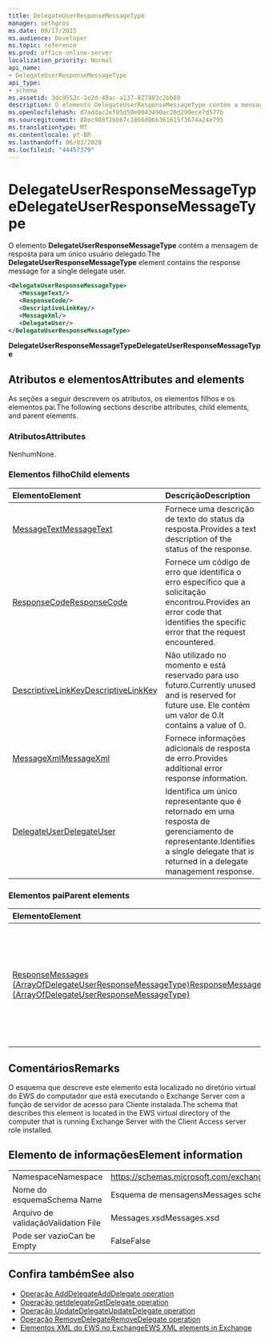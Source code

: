 ```yaml
---
title: DelegateUserResponseMessageType
manager: sethgros
ms.date: 09/17/2015
ms.audience: Developer
ms.topic: reference
ms.prod: office-online-server
localization_priority: Normal
api_name:
- DelegateUserResponseMessageType
api_type:
- schema
ms.assetid: 3dc9552c-1e2d-40ac-a137-827883c2bb88
description: O elemento DelegateUserResponseMessageType contém a mensagem de resposta para um único usuário delegado.
ms.openlocfilehash: d7addac2ef05d50e0043490ac20d299ece7d577b
ms.sourcegitcommit: 88ec988f2bb67c1866d06b361615f3674a24e795
ms.translationtype: MT
ms.contentlocale: pt-BR
ms.lasthandoff: 06/03/2020
ms.locfileid: "44457379"
---
```

# <a name="delegateuserresponsemessagetype"></a><span data-ttu-id="27d16-103">DelegateUserResponseMessageType</span><span class="sxs-lookup"><span data-stu-id="27d16-103">DelegateUserResponseMessageType</span></span>

<span data-ttu-id="27d16-104">O elemento **DelegateUserResponseMessageType** contém a mensagem de resposta para um único usuário delegado.</span><span class="sxs-lookup"><span data-stu-id="27d16-104">The **DelegateUserResponseMessageType** element contains the response message for a single delegate user.</span></span> 
  
```xml
<DelegateUserResponseMessageType>
   <MessageText/>
   <ResponseCode/>
   <DescriptiveLinkKey/>
   <MessageXml/>
   <DelegateUser/>
</DelegateUserResponseMessageType>
```

<span data-ttu-id="27d16-105">**DelegateUserResponseMessageType**</span><span class="sxs-lookup"><span data-stu-id="27d16-105">**DelegateUserResponseMessageType**</span></span>

## <a name="attributes-and-elements"></a><span data-ttu-id="27d16-106">Atributos e elementos</span><span class="sxs-lookup"><span data-stu-id="27d16-106">Attributes and elements</span></span>

<span data-ttu-id="27d16-107">As seções a seguir descrevem os atributos, os elementos filhos e os elementos pai.</span><span class="sxs-lookup"><span data-stu-id="27d16-107">The following sections describe attributes, child elements, and parent elements.</span></span>
  
### <a name="attributes"></a><span data-ttu-id="27d16-108">Atributos</span><span class="sxs-lookup"><span data-stu-id="27d16-108">Attributes</span></span>

<span data-ttu-id="27d16-109">Nenhum</span><span class="sxs-lookup"><span data-stu-id="27d16-109">None.</span></span>
  
### <a name="child-elements"></a><span data-ttu-id="27d16-110">Elementos filho</span><span class="sxs-lookup"><span data-stu-id="27d16-110">Child elements</span></span>

|<span data-ttu-id="27d16-111">**Elemento**</span><span class="sxs-lookup"><span data-stu-id="27d16-111">**Element**</span></span>|<span data-ttu-id="27d16-112">**Descrição**</span><span class="sxs-lookup"><span data-stu-id="27d16-112">**Description**</span></span>|
|:-----|:-----|
|[<span data-ttu-id="27d16-113">MessageText</span><span class="sxs-lookup"><span data-stu-id="27d16-113">MessageText</span></span>](messagetext.md) <br/> |<span data-ttu-id="27d16-114">Fornece uma descrição de texto do status da resposta.</span><span class="sxs-lookup"><span data-stu-id="27d16-114">Provides a text description of the status of the response.</span></span>  <br/> |
|[<span data-ttu-id="27d16-115">ResponseCode</span><span class="sxs-lookup"><span data-stu-id="27d16-115">ResponseCode</span></span>](responsecode.md) <br/> |<span data-ttu-id="27d16-116">Fornece um código de erro que identifica o erro específico que a solicitação encontrou.</span><span class="sxs-lookup"><span data-stu-id="27d16-116">Provides an error code that identifies the specific error that the request encountered.</span></span>  <br/> |
|[<span data-ttu-id="27d16-117">DescriptiveLinkKey</span><span class="sxs-lookup"><span data-stu-id="27d16-117">DescriptiveLinkKey</span></span>](descriptivelinkkey.md) <br/> |<span data-ttu-id="27d16-118">Não utilizado no momento e está reservado para uso futuro.</span><span class="sxs-lookup"><span data-stu-id="27d16-118">Currently unused and is reserved for future use.</span></span> <span data-ttu-id="27d16-119">Ele contém um valor de 0.</span><span class="sxs-lookup"><span data-stu-id="27d16-119">It contains a value of 0.</span></span>  <br/> |
|[<span data-ttu-id="27d16-120">MessageXml</span><span class="sxs-lookup"><span data-stu-id="27d16-120">MessageXml</span></span>](messagexml.md) <br/> |<span data-ttu-id="27d16-121">Fornece informações adicionais de resposta de erro.</span><span class="sxs-lookup"><span data-stu-id="27d16-121">Provides additional error response information.</span></span>  <br/> |
|[<span data-ttu-id="27d16-122">DelegateUser</span><span class="sxs-lookup"><span data-stu-id="27d16-122">DelegateUser</span></span>](delegateuser.md) <br/> |<span data-ttu-id="27d16-123">Identifica um único representante que é retornado em uma resposta de gerenciamento de representante.</span><span class="sxs-lookup"><span data-stu-id="27d16-123">Identifies a single delegate that is returned in a delegate management response.</span></span>  <br/> |
   
### <a name="parent-elements"></a><span data-ttu-id="27d16-124">Elementos pai</span><span class="sxs-lookup"><span data-stu-id="27d16-124">Parent elements</span></span>

|<span data-ttu-id="27d16-125">**Elemento**</span><span class="sxs-lookup"><span data-stu-id="27d16-125">**Element**</span></span>|<span data-ttu-id="27d16-126">**Descrição**</span><span class="sxs-lookup"><span data-stu-id="27d16-126">**Description**</span></span>|
|:-----|:-----|
|[<span data-ttu-id="27d16-127">ResponseMessages (ArrayOfDelegateUserResponseMessageType)</span><span class="sxs-lookup"><span data-stu-id="27d16-127">ResponseMessages (ArrayOfDelegateUserResponseMessageType)</span></span>](responsemessages-arrayofdelegateuserresponsemessagetype.md) <br/> |<span data-ttu-id="27d16-128">Contém as mensagens de resposta para uma solicitação de gerenciamento de representante do Exchange Web Services.</span><span class="sxs-lookup"><span data-stu-id="27d16-128">Contains the response messages for an Exchange Web Services delegate management request.</span></span>  <br/> |
   
## <a name="remarks"></a><span data-ttu-id="27d16-129">Comentários</span><span class="sxs-lookup"><span data-stu-id="27d16-129">Remarks</span></span>

<span data-ttu-id="27d16-130">O esquema que descreve este elemento está localizado no diretório virtual do EWS do computador que está executando o Exchange Server com a função de servidor de acesso para Cliente instalada.</span><span class="sxs-lookup"><span data-stu-id="27d16-130">The schema that describes this element is located in the EWS virtual directory of the computer that is running Exchange Server with the Client Access server role installed.</span></span>
  
## <a name="element-information"></a><span data-ttu-id="27d16-131">Elemento de informações</span><span class="sxs-lookup"><span data-stu-id="27d16-131">Element information</span></span>

|||
|:-----|:-----|
|<span data-ttu-id="27d16-132">Namespace</span><span class="sxs-lookup"><span data-stu-id="27d16-132">Namespace</span></span>  <br/> |https://schemas.microsoft.com/exchange/services/2006/messages  <br/> |
|<span data-ttu-id="27d16-133">Nome do esquema</span><span class="sxs-lookup"><span data-stu-id="27d16-133">Schema Name</span></span>  <br/> |<span data-ttu-id="27d16-134">Esquema de mensagens</span><span class="sxs-lookup"><span data-stu-id="27d16-134">Messages schema</span></span>  <br/> |
|<span data-ttu-id="27d16-135">Arquivo de validação</span><span class="sxs-lookup"><span data-stu-id="27d16-135">Validation File</span></span>  <br/> |<span data-ttu-id="27d16-136">Messages.xsd</span><span class="sxs-lookup"><span data-stu-id="27d16-136">Messages.xsd</span></span>  <br/> |
|<span data-ttu-id="27d16-137">Pode ser vazio</span><span class="sxs-lookup"><span data-stu-id="27d16-137">Can be Empty</span></span>  <br/> |<span data-ttu-id="27d16-138">False</span><span class="sxs-lookup"><span data-stu-id="27d16-138">False</span></span>  <br/> |
   
## <a name="see-also"></a><span data-ttu-id="27d16-139">Confira também</span><span class="sxs-lookup"><span data-stu-id="27d16-139">See also</span></span>

- [<span data-ttu-id="27d16-140">Operação AddDelegate</span><span class="sxs-lookup"><span data-stu-id="27d16-140">AddDelegate operation</span></span>](adddelegate-operation.md)  
- [<span data-ttu-id="27d16-141">Operação getdelegate</span><span class="sxs-lookup"><span data-stu-id="27d16-141">GetDelegate operation</span></span>](getdelegate-operation.md) 
- [<span data-ttu-id="27d16-142">Operação UpdateDelegate</span><span class="sxs-lookup"><span data-stu-id="27d16-142">UpdateDelegate operation</span></span>](updatedelegate-operation.md)  
- [<span data-ttu-id="27d16-143">Operação RemoveDelegate</span><span class="sxs-lookup"><span data-stu-id="27d16-143">RemoveDelegate operation</span></span>](removedelegate-operation.md)
- [<span data-ttu-id="27d16-144">Elementos XML do EWS no Exchange</span><span class="sxs-lookup"><span data-stu-id="27d16-144">EWS XML elements in Exchange</span></span>](ews-xml-elements-in-exchange.md)

